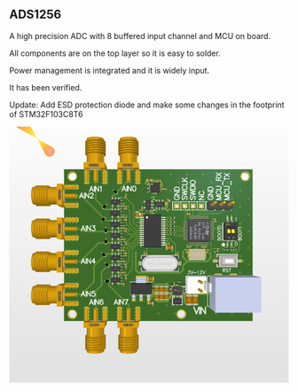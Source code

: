 ## ADS1256
A high precision ADC with 8 buffered input channel and MCU on board.

All components are on the top layer so it is easy to solder.

Power management is integrated and it is widely input.

It has been verified.

Update: Add ESD protection diode and make some changes in the footprint of STM32F103C8T6

![Image](https://github.com/liwuguibo/NUEDC/blob/main/ADC/ADS1256/X2_FVS1K4wR2G.png)
